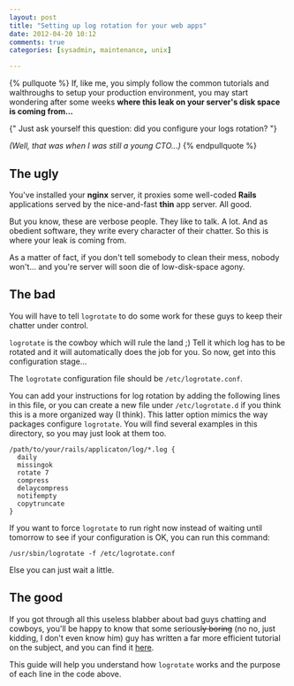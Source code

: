 ```yaml
---
layout: post
title: "Setting up log rotation for your web apps"
date: 2012-04-20 10:12
comments: true
categories: [sysadmin, maintenance, unix]

---
```

{% pullquote %}
If, like me, you simply follow the common tutorials and walthroughs to setup your production environment, you may start wondering after some weeks **where this leak on your server's disk space is coming from...**

{" Just ask yourself this question: did you configure your logs rotation? "}

*(Well, that was when I was still a young CTO...)*
{% endpullquote %}

<!-- more -->

## The ugly

You've installed your **nginx** server, it proxies some well-coded **Rails** applications served by the nice-and-fast **thin** app server. All good.

But you know, these are verbose people. They like to talk. A lot. And as obedient software, they write every character of their chatter. So this is where your leak is coming from.

As a matter of fact, if you don't tell somebody to clean their mess, nobody won't... and you're server will soon die of low-disk-space agony.

## The bad

You will have to tell `logrotate` to do some work for these guys to keep their chatter under control.

`logrotate` is the cowboy which will rule the land ;) Tell it which log has to be rotated and it will automatically does the job for you. So now, get into this configuration stage...

The `logrotate` configuration file should be `/etc/logrotate.conf`.

You can add your instructions for log rotation by adding the following lines in this file, or you can create a new file under `/etc/logrotate.d` if you think this is a more organized way (I think). This latter option mimics the way packages configure `logrotate`. You will find several examples in this directory, so you may just look at them too.

```
/path/to/your/rails/applicaton/log/*.log {
  daily
  missingok
  rotate 7
  compress
  delaycompress
  notifempty
  copytruncate
}
```

If you want to force `logrotate` to run right now instead of waiting until tomorrow to see if your configuration is OK, you can run this command:

    /usr/sbin/logrotate -f /etc/logrotate.conf
    
Else you can just wait a little.

## The good

If you got through all this useless blabber about bad guys chatting and cowboys, you'll be happy to know that some serious~~ly boring~~ (no no, just kidding, I don't even know him) guy has written a far more efficient tutorial on the subject, and you can find it [here](http://www.nullislove.com/2007/09/10/rotating-rails-log-files/).

This guide will help you understand how `logrotate` works and the purpose of each line in the code above.